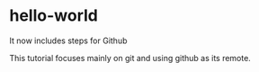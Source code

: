 # hello-world


It now includes steps for Github

This tutorial focuses mainly on git and using github as its remote.
